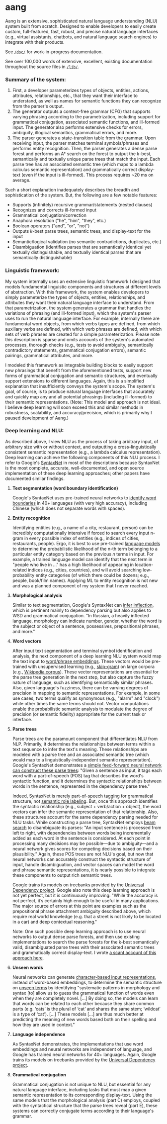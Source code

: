 # aang

Aang is an extensive, sophisticated natural language understanding (NLU) system built from scratch. Designed to enable developers to easily create custom, full-featured, fast, robust, and precise natural language interfaces (e.g., virtual assistants, chatbots, and natural language search engines) to integrate with their products.

See [`/doc/`](https://github.com/DannyNemer/aang/tree/master/doc) for work-in-progress documentation.

See over 100,000 words of extensive, excellent, existing documentation throughout the source files in [`/lib/`](https://github.com/DannyNemer/aang/tree/master/lib).

### Summary of the system:

1. First, a developer parameterizes types of objects, entities, actions, attributes, relationships, etc., that they want their interface to understand, as well as names for semantic functions they can recognize from the parser's output.
2. The generator outputs a context-free grammar (CFG) that supports varying phrasing according to the parametrization, including support for grammatical conjugation, associated semantic functions, and ill-formed input. The generator also performs extensive checks for errors, ambiguity, illogical semantics, grammatical errors, and more.
3. The parser generates a state-transition table from the grammar. Upon receiving input, the parser matches terminal symbols/phrases and performs entity recognition. Then, the parser generates a dense parse forest and performs an A* search on the forest to output the *k*-best, semantically and textually unique parse trees that match the input. Each parse tree has an associated semantic tree (which maps to a lambda calculus semantic representation) and grammatically correct display-text (even if the input is ill-formed). This process requires ~20 ms on average.

Such a short explanation inadequately describes the breadth and sophistication of the system. But, the following are a few notable features:

- Supports (infinitely) recursive grammar/statements (nested clauses)
- Recognizes and corrects ill-formed input
- Grammatical conjugation/correction
- Anaphora resolution ("he", "him", "they", etc.)
- Boolean operators ("and", "or", "not")
- Outputs *k*-best parse trees, semantic trees, and display-text for the input
- Semantic/logical validation (no semantic contradictions, duplicates, etc.)
- Disambiguation (identifies parses that are semantically identical yet textually distinguishable, and textually identical parses that are semantically distinguishable)

### Linguistic framework:
My system internally uses an extensive linguistic framework I designed that models fundamental linguistic components and structures at different levels of abstraction. With this framework, the system enables developers to simply parameterize the types of objects, entities, relationships, and attributes they want their natural language interface to understand. From that parametrization, the system generates a grammar that handles the variations of phrasing (and ill-formed input), which the system's parser uses to run the natural language interface. For example, internally there are fundamental word objects, from which verbs types are defined, from which auxiliary verbs are defined, with which verb phrases are defined, with which sets of verb phrases are created for a simple parameterization. Please note this description is sparse and omits accounts of the system's automated processes, thorough checks (e.g., tests to avoid ambiguity, semantically contradictory statements, grammatical conjugation errors), semantic pairings, grammatical attributes, and more.

I modeled this framework as integrable building blocks to easily support new phrasings that benefit from the aforementioned tests, support new forms of grammatical conjugation and semantic structures, and eventually support extensions to different languages. Again, this is a simplified explanation that insufficiently conveys the system's scope. The system's goal, of course, is to produce natural language interfaces that accurately and quickly map any and all potential phrasings (including ill-formed) to their semantic representations. (Note: This model and approach is not ideal. I believe deep learning will soon exceed this and similar methods in robustness, scalability, and accuracy/precision, which is primarily why I paused development of Aang.)

### Deep learning and NLU:
As described above, I view NLU as the process of taking arbitrary input, of arbitrary size with or without context, and outputting a cross-linguistically consistent semantic representation (e.g., a lambda calculus representation). Deep learning can achieve the following components of this NLU process. I refer to Google's [SyntaxNet](https://github.com/tensorflow/models/tree/master/syntaxnet) in most of the descriptions because SyntaxNet is the most complete, accurate, well-documented, and open source implementation of these deep learning approaches; other papers have documented similar findings.

1. **Text segmentation (word boundary identification)**

	Google's SyntaxNet uses pre-trained neural networks to [identify word boundaries](https://research.googleblog.com/2016/08/meet-parseys-cousins-syntax-for-40.html) in 40+ languages (with very high accuracy), including Chinese (which does not separate words with spaces).

2. **Entity recognition**

	Identifying entities (e.g., a name of a city, restaurant, person) can be incredibly computationally intensive if forced to search every input n-gram in every possible index of entities (e.g., indices of cities, restaurants, people). Ergo, it is best to use pre-trained [language models](https://en.wikipedia.org/wiki/Language_model) to determine the probabilistic likelihood of the n-th term belonging to a particular entity category based on the previous *n* terms in input. For example, a trained language model can identify that the next term in "people who live in ..." has a high likelihood of appearing in location-related indices (e.g., cities, countries), and will avoid searching low-probability entity categories (of which there could be dozens; e.g., people, book/film names). Applying ML to entity recognition is not new and was a planned component of my system that I never reached.

3. **Morphological analysis**

	Similar to text segmentation, Google's SyntaxNet can [infer inflection](https://research.googleblog.com/2016/08/meet-parseys-cousins-syntax-for-40.html), which is pertinent mainly to dependency parsing but also applies to WSD and grammatical conjugation. "In Russian, a heavily inflected language, morphology can indicate number, gender, whether the word is the subject or object of a sentence, possessives, prepositional phrases, and more."

4. **Word vectors**

	After input text segmentation and terminal symbol identification and analysis, the next component of a deep learning NLU system would map the text input to [word/phrase embeddings](https://en.wikipedia.org/wiki/Word_embedding). These vectors would be pre-trained with unsupervised learning (e.g., [skip-gram](https://arxiv.org/abs/1607.04606)) on large corpora (e.g., [Wikipedia corpus](https://github.com/facebookresearch/fastText/blob/master/pretrained-vectors.md)). These vector representations are essential for the parse tree generation in the next step, but also capture the fuzzy nature of language, such as identifying semantically similar phrases. Also, given language's fuzziness, there can be varying degrees of precision in mapping to semantic representations. For example, in some use cases, two terms qualify as synonymous (e.g., "alarm" and "clock") while other times the same terms should not. Vector computations enable the probabilistic semantic analysis to modulate the degree of precision (or semantic fidelity) appropriate for the current task or interface.

5. **Parse trees**

	Parse trees are the paramount component that differentiates NLU from NLP. Primarily, it determines the relationships between terms within a text sequence to infer the text's meaning. These relationships are modeled with a parse tree and an associated semantic tree (which would map to a linguistically-independent semantic representation). Google's SyntaxNet demonstrates a [simple feed-forward neural network can construct these parse trees](https://research.googleblog.com/2016/05/announcing-syntaxnet-worlds-most.html): "Given a sentence as input, it tags each word with a part-of-speech (POS) tag that describes the word's syntactic function, and it determines the syntactic relationships between words in the sentence, represented in the dependency parse tree."

	Indeed, SyntaxNet is merely part-of-speech tagging for grammatical structure, not [semantic role labeling](https://en.wikipedia.org/wiki/Semantic_role_labeling). But, once this approach identifies the syntactic relationship (e.g., subject + verb/action + object), the word vectors can infer the semantic representation of that relationship. Also, these structures account for the same dependency parsing needed for NLU tasks. While constructing a parse tree, SyntaxNet employs [beam search](https://en.wikipedia.org/wiki/Beam_search) to disambiguate its parses: "An input sentence is processed from left to right, with dependencies between words being incrementally added as each word in the sentence is considered. At each point in processing many decisions may be possible—due to ambiguity—and a neural network gives scores for competing decisions based on their plausibility." Again, these POS trees are not NLU's goal, but now that neural networks can accurately construct the syntactic structure of input, handle disambiguation, and vector spaces can model the word and phrase semantic representations, it is nearly possible to integrate these components to output rich semantic trees.

	Google trains its models on treebanks provided by the [Universal Dependency project](http://universaldependencies.org/). Google also note this deep learning approach is not yet perfect, but it is continuously improving: "While the accuracy is not perfect, it’s certainly high enough to be useful in many applications. The major source of errors at this point are examples such as the prepositional phrase attachment ambiguity described above, which require real world knowledge (e.g. that a street is not likely to be located in a car) and deep contextual reasoning."

	Note: One such possible deep learning approach is to use neural networks to output dense parse forests, and then use existing implementations to search the parse forests for the k-best semantically valid, disambiguated parse trees with their associated semantic trees and grammatically correct display-text. I wrote [a scant account of this approach here](https://medium.com/@dannynemer/dl-nlu-8fdae1c40eb7).

6. **Unseen words**

	Neural networks can generate [character-based input representations](https://github.com/tensorflow/models/blob/master/syntaxnet/g3doc/conll2017/paper.pdf), instead of word-based embeddings, to determine the semantic structure on [unseen terms](https://research.googleblog.com/2017/03/an-upgrade-to-syntaxnet-new-models-and.html) by identifying "systematic patterns in morphology and syntax [to] allow us to guess the grammatical function of words even when they are completely novel. [...] By doing so, the models can learn that words can be related to each other because they share common parts (e.g. ‘cats’ is the plural of ‘cat’ and shares the same stem; ‘wildcat’ is a type of ‘cat’). [...] These models [...] are thus much better at predicting the meaning of new words based both on their spelling and how they are used in context."

7. **Language independence**

	As SyntaxNet demonstrates, the implementations that use word embeddings and neural networks are independent of language, and Google has trained neural networks for 40+ languages. Again, Google trains its models on treebanks provided by the [Universal Dependency project](http://universaldependencies.org/).

8. **Grammatical conjugation**

	Grammatical conjugation is not unique to NLU, but essential for any natural language interface, including tasks that must map a given semantic representation to its corresponding display-text. Using the same models that the morphological analysis (part C) employs, coupled with the syntactical structure that the parse trees reveal (part E), these systems can correctly conjugate terms according to their language's grammar.